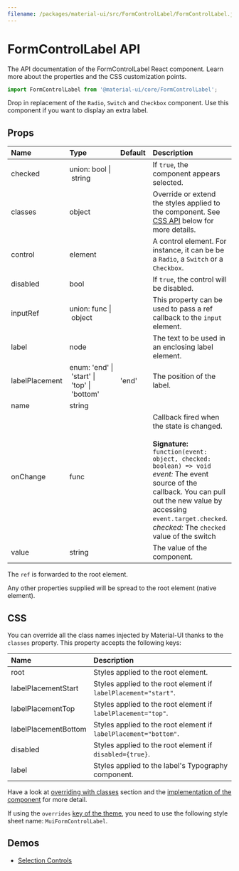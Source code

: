 ```yaml
---
filename: /packages/material-ui/src/FormControlLabel/FormControlLabel.js
---
```


<!--- This documentation is automatically generated, do not try to edit it. -->

# FormControlLabel API

<p class="description">The API documentation of the FormControlLabel React component. Learn more about the properties and the CSS customization points.</p>

```js
import FormControlLabel from '@material-ui/core/FormControlLabel';
```

Drop in replacement of the `Radio`, `Switch` and `Checkbox` component.
Use this component if you want to display an extra label.

## Props

| Name | Type | Default | Description |
|:-----|:-----|:--------|:------------|
| <span class="prop-name">checked</span> | <span class="prop-type">union:&nbsp;bool&nbsp;&#124;<br>&nbsp;string<br></span> |  | If `true`, the component appears selected. |
| <span class="prop-name">classes</span> | <span class="prop-type">object</span> |  | Override or extend the styles applied to the component. See [CSS API](#css) below for more details. |
| <span class="prop-name">control</span> | <span class="prop-type">element</span> |  | A control element. For instance, it can be be a `Radio`, a `Switch` or a `Checkbox`. |
| <span class="prop-name">disabled</span> | <span class="prop-type">bool</span> |  | If `true`, the control will be disabled. |
| <span class="prop-name">inputRef</span> | <span class="prop-type">union:&nbsp;func&nbsp;&#124;<br>&nbsp;object<br></span> |  | This property can be used to pass a ref callback to the `input` element. |
| <span class="prop-name">label</span> | <span class="prop-type">node</span> |  | The text to be used in an enclosing label element. |
| <span class="prop-name">labelPlacement</span> | <span class="prop-type">enum:&nbsp;'end'&nbsp;&#124;<br>&nbsp;'start'&nbsp;&#124;<br>&nbsp;'top'&nbsp;&#124;<br>&nbsp;'bottom'<br></span> | <span class="prop-default">'end'</span> | The position of the label. |
| <span class="prop-name">name</span> | <span class="prop-type">string</span> |  |  |
| <span class="prop-name">onChange</span> | <span class="prop-type">func</span> |  | Callback fired when the state is changed.<br><br>**Signature:**<br>`function(event: object, checked: boolean) => void`<br>*event:* The event source of the callback. You can pull out the new value by accessing `event.target.checked`.<br>*checked:* The `checked` value of the switch |
| <span class="prop-name">value</span> | <span class="prop-type">string</span> |  | The value of the component. |

The `ref` is forwarded to the root element.

Any other properties supplied will be spread to the root element (native element).

## CSS

You can override all the class names injected by Material-UI thanks to the `classes` property.
This property accepts the following keys:


| Name | Description |
|:-----|:------------|
| <span class="prop-name">root</span> | Styles applied to the root element.
| <span class="prop-name">labelPlacementStart</span> | Styles applied to the root element if `labelPlacement="start"`.
| <span class="prop-name">labelPlacementTop</span> | Styles applied to the root element if `labelPlacement="top"`.
| <span class="prop-name">labelPlacementBottom</span> | Styles applied to the root element if `labelPlacement="bottom"`.
| <span class="prop-name">disabled</span> | Styles applied to the root element if `disabled={true}`.
| <span class="prop-name">label</span> | Styles applied to the label's Typography component.

Have a look at [overriding with classes](/customization/overrides/#overriding-with-classes) section
and the [implementation of the component](https://github.com/mui-org/material-ui/blob/next/packages/material-ui/src/FormControlLabel/FormControlLabel.js)
for more detail.

If using the `overrides` [key of the theme](/customization/themes/#css),
you need to use the following style sheet name: `MuiFormControlLabel`.

## Demos

- [Selection Controls](/demos/selection-controls/)

